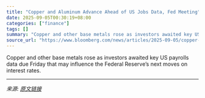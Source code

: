 ```yaml
---
title: "Copper and Aluminum Advance Ahead of US Jobs Data, Fed Meeting"
date: 2025-09-05T00:30:19+08:00
categories: ["finance"]
tags: []
summary: "Copper and other base metals rose as investors awaited key US payrolls data due Friday that may influence the Federal Reserve’s next moves on interest rates."
source_url: "https://www.bloomberg.com/news/articles/2025-09-05/copper-base-metals-drift-ahead-of-us-jobs-data-fed-meeting"
---
```


Copper and other base metals rose as investors awaited key US payrolls data due Friday that may influence the Federal Reserve’s next moves on interest rates.

---

*来源: [原文链接](https://www.bloomberg.com/news/articles/2025-09-05/copper-base-metals-drift-ahead-of-us-jobs-data-fed-meeting)*
